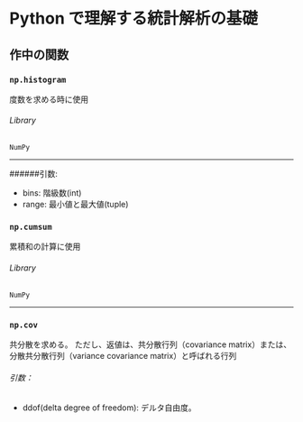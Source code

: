# Python で理解する統計解析の基礎

## 作中の関数

### `np.histogram`
度数を求める時に使用

###### Library
`NumPy`

---

######引数:

- bins: 階級数(int)
- range: 最小値と最大値(tuple)

### `np.cumsum`
累積和の計算に使用

###### Library
`NumPy`

---
### `np.cov`
共分散を求める。
ただし、返値は、共分散行列（covariance matrix）または、分散共分散行列（variance covariance matrix）と呼ばれる行列
###### 引数：
- ddof(delta degree of freedom): デルタ自由度。
